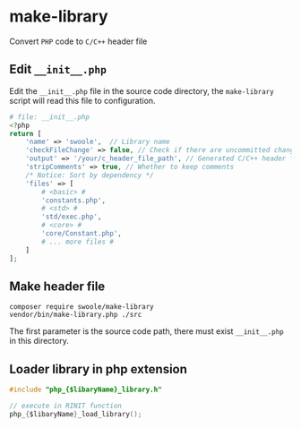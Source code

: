 # make-library
Convert `PHP` code to `C/C++` header file

## Edit `__init__.php`

Edit the `__init__.php` file in the source code directory, the `make-library` script will read this file to configuration.

```php
# file: __init__.php
<?php
return [
    'name' => 'swoole',  // Library name
    'checkFileChange' => false, // Check if there are uncommitted changes in the git repository
    'output' => '/your/c_header_file_path', // Generated C/C++ header file path
    'stripComments' => true, // Whether to keep comments
    /* Notice: Sort by dependency */
    'files' => [
        # <basic> #
        'constants.php',
        # <std> #
        'std/exec.php',
        # <core> #
        'core/Constant.php',
        # ... more files #
    ]
];
```

## Make header file
```
composer require swoole/make-library
vendor/bin/make-library.php ./src
```

The first parameter is the source code path, there must exist `__init__.php` in this directory.

## Loader library in php extension
```c
#include "php_{$libaryName}_library.h"

// execute in RINIT function
php_{$libaryName}_load_library();
```
